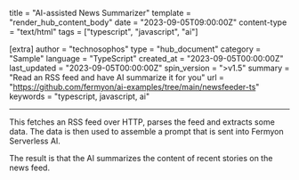 title = "AI-assisted News Summarizer"
template = "render_hub_content_body"
date = "2023-09-05T09:00:00Z"
content-type = "text/html"
tags = ["typescript", "javascript", "ai"]

[extra]
author = "technosophos"
type = "hub_document"
category = "Sample"
language = "TypeScript"
created_at = "2023-09-05T00:00:00Z"
last_updated = "2023-09-05T00:00:00Z"
spin_version = ">v1.5"
summary =  "Read an RSS feed and have AI summarize it for you"
url = "https://github.com/fermyon/ai-examples/tree/main/newsfeeder-ts"
keywords = "typescript, javascript, ai"

---

This fetches an RSS feed over HTTP, parses the feed and extracts some data. The data is then used to assemble a prompt that is sent into Fermyon Serverless AI.

The result is that the AI summarizes the content of recent stories on the news feed.
